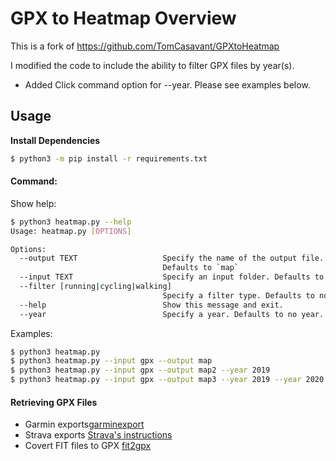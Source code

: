 # GPX to Heatmap Overview
This is a fork of https://github.com/TomCasavant/GPXtoHeatmap

I modified the code to include the ability to filter GPX files by year(s). 
* Added Click command option for --year. Please see examples below.





## Usage

**Install Dependencies**

```bash
$ python3 -m pip install -r requirements.txt
```

#### Command:

Show help:
```bash
$ python3 heatmap.py --help
Usage: heatmap.py [OPTIONS]

Options:
  --output TEXT                   Specify the name of the output file.
                                  Defaults to `map`
  --input TEXT                    Specify an input folder. Defaults to `gpx`
  --filter [running|cycling|walking]
                                  Specify a filter type. Defaults to no filter
  --help                          Show this message and exit.
  --year                          Specify a year. Defaults to no year. Multiple years can be accepted
```

Examples:
```bash
$ python3 heatmap.py
$ python3 heatmap.py --input gpx --output map
$ python3 heatmap.py --input gpx --output map2 --year 2019
$ python3 heatmap.py --input gpx --output map3 --year 2019 --year 2020
```

#### Retrieving GPX Files

- Garmin exports[garminexport](https://github.com/petergardfjall/garminexport)
- Strava exports [Strava's instructions](https://support.strava.com/hc/en-us/articles/216918437-Exporting-your-Data-and-Bulk-Export)
- Covert FIT files to GPX [fit2gpx](https://github.com/dodo-saba/fit2gpx) 

